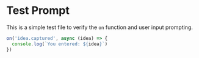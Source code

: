 # Test Prompt

This is a simple test file to verify the `on` function and user input prompting.

```typescript
on('idea.captured', async (idea) => {
  console.log(`You entered: ${idea}`)
})
```
